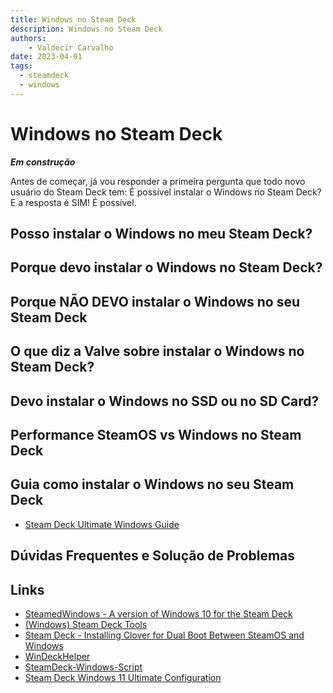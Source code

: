 ```yaml
---
title: Windows no Steam Deck 
description: Windows no Steam Deck 
authors:
    - Valdecir Carvalho
date: 2023-04-01
tags:
  - steamdeck
  - windows
---
```


# Windows no Steam Deck
**_Em construção_**

Antes de começar, já vou responder a primeira pergunta que todo novo usuário do Steam Deck tem: É possível instalar o Windows no Steam Deck? E a resposta é SIM! É possível. 

## Posso instalar o Windows no meu Steam Deck?

## Porque devo instalar o Windows no Steam Deck?

## Porque NÃO DEVO instalar o Windows no seu Steam Deck

## O que diz a Valve sobre instalar o Windows no Steam Deck?

## Devo instalar o Windows no SSD ou no SD Card?

## Performance SteamOS vs Windows no Steam Deck

## Guia como instalar o Windows no seu Steam Deck

- [Steam Deck Ultimate Windows Guide](https://baldsealion.github.io/Steam-Deck-Ultimate-Windows-Guide/)

## Dúvidas Frequentes e Solução de Problemas

## Links

- [SteamedWindows - A version of Windows 10 for the Steam Deck](https://github.com/RedPrez16/SteamedWindows)
- [(Windows) Steam Deck Tools](https://github.com/ayufan/steam-deck-tools)
- [Steam Deck - Installing Clover for Dual Boot Between SteamOS and Windows](https://github.com/ryanrudolfoba/SteamDeck-Clover-dualboot)
- [WinDeckHelper](https://github.com/anejolov/WinDeckHelper)
- [SteamDeck-Windows-Script](https://github.com/TomBayne/SteamDeck-Windows-Script)
- [Steam Deck Windows 11 Ultimate Configuration](https://github.com/Gotcha007/steamdeck-configuration-ultime-windows11/wiki)
